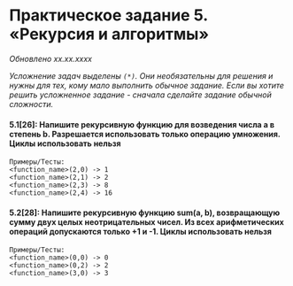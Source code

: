 # Практическое задание 5. «Рекурсия и алгоритмы»
*Обновлено xx.xx.xxxx*

*Усложнение задач выделены ```(*)```. Они необязательны для решения и нужны для тех, кому мало выполнить обычное задание.*
*Если вы хотите решить усложненное задание - сначала сделайте задание обычной сложности.*

#### 5.1[26]: Напишите рекурсивную функцию для возведения числа a в степень b. Разрешается использовать только операцию умножения. Циклы использовать нельзя

    Примеры/Тесты:
    <function_name>(2,0) -> 1
    <function_name>(2,1) -> 2
    <function_name>(2,3) -> 8
    <function_name>(2,4) -> 16


#### 5.2[28]: Напишите рекурсивную функцию sum(a, b), возвращающую сумму двух целых неотрицательных чисел. Из всех арифметических операций допускаются только +1 и -1. Циклы использовать нельзя
    
	Примеры/Тесты:
    <function_name>(0,0) -> 0
    <function_name>(0,2) -> 2
    <function_name>(3,0) -> 3
